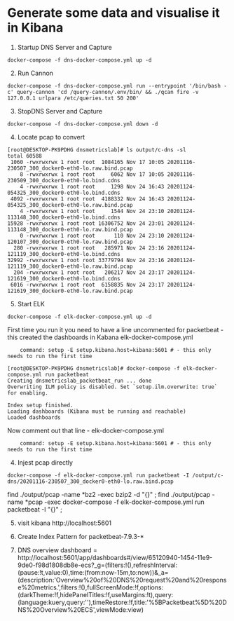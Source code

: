 # Generate some data and visualise it in Kibana

1. Startup DNS Server and Capture
```
docker-compose -f dns-docker-compose.yml up -d
```

2. Run Cannon
```
docker-compose -f dns-docker-compose.yml run --entrypoint '/bin/bash -c' query-cannon 'cd /query-cannon/.env/bin/ && ./qcan fire -v 127.0.0.1 urlpara /etc/queries.txt 50 200'
```

3. StopDNS Server and Capture
```
docker-compose -f dns-docker-compose.yml down -d
```

4. Locate pcap to convert
```
[root@DESKTOP-PK9PDHG dnsmetricslab]# ls output/c-dns -sl
total 60588
 1060 -rwxrwxrwx 1 root root  1084165 Nov 17 10:05 20201116-230507_300_docker0-eth0-lo.raw.bind.pcap
    8 -rwxrwxrwx 1 root root     6062 Nov 17 10:05 20201116-230509_300_docker0-eth0-lo.bind.cdns
    4 -rwxrwxrwx 1 root root     1298 Nov 24 16:43 20201124-054325_300_docker0-eth0-lo.bind.cdns
 4092 -rwxrwxrwx 1 root root  4188332 Nov 24 16:43 20201124-054325_300_docker0-eth0-lo.raw.bind.pcap
    4 -rwxrwxrwx 1 root root     1544 Nov 24 23:10 20201124-113148_300_docker0-eth0-lo.bind.cdns
15928 -rwxrwxrwx 1 root root 16306752 Nov 24 23:01 20201124-113148_300_docker0-eth0-lo.raw.bind.pcap
    0 -rwxrwxrwx 1 root root      110 Nov 24 23:10 20201124-120107_300_docker0-eth0-lo.raw.bind.pcap
  280 -rwxrwxrwx 1 root root   285971 Nov 24 23:16 20201124-121119_300_docker0-eth0-lo.bind.cdns
32992 -rwxrwxrwx 1 root root 33779794 Nov 24 23:16 20201124-121119_300_docker0-eth0-lo.raw.bind.pcap
  204 -rwxrwxrwx 1 root root   206217 Nov 24 23:17 20201124-121619_300_docker0-eth0-lo.bind.cdns
 6016 -rwxrwxrwx 1 root root  6158835 Nov 24 23:17 20201124-121619_300_docker0-eth0-lo.raw.bind.pcap
```

5. Start ELK 
```
docker-compose -f elk-docker-compose.yml up -d
```

First time you run it you need to have a line uncommented for packetbeat - this created the dashboards in Kabana elk-docker-compose.yml
```
    command: setup -E setup.kibana.host=kibana:5601 # - this only needs to run the first time
```

```
[root@DESKTOP-PK9PDHG dnsmetricslab]# docker-compose -f elk-docker-compose.yml run packetbeat
Creating dnsmetricslab_packetbeat_run ... done
Overwriting ILM policy is disabled. Set `setup.ilm.overwrite: true` for enabling.

Index setup finished.
Loading dashboards (Kibana must be running and reachable)
Loaded dashboards
```

Now comment out that line -  elk-docker-compose.yml
```
    command: setup -E setup.kibana.host=kibana:5601 # - this only needs to run the first time
```


4. Injest pcap directly
```
docker-compose -f elk-docker-compose.yml run packetbeat -I /output/c-dns/20201116-230507_300_docker0-eth0-lo.raw.bind.pcap
```


find ./output/pcap -name *bz2 -exec bzip2 -d "{}" \; find ./output/pcap -name *pcap -exec docker-compose -f elk-docker-compose.yml run packetbeat -I "{}" \;


5. visit kibana http://localhost:5601

6. Create Index Pattern for packetbeat-7.9.3-* 

7. DNS overview dashboard = http://localhost:5601/app/dashboards#/view/65120940-1454-11e9-9de0-f98d1808db8e-ecs?_g=(filters:!(),refreshInterval:(pause:!t,value:0),time:(from:now-15m,to:now))&_a=(description:'Overview%20of%20DNS%20request%20and%20response%20metrics.',filters:!(),fullScreenMode:!f,options:(darkTheme:!f,hidePanelTitles:!f,useMargins:!t),query:(language:kuery,query:''),timeRestore:!f,title:'%5BPacketbeat%5D%20DNS%20Overview%20ECS',viewMode:view)
